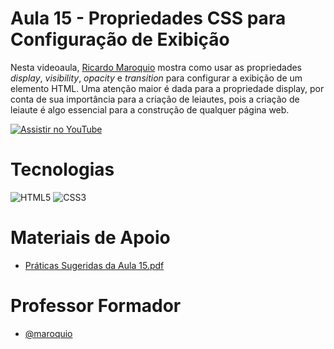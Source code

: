 
# Aula 15 - Propriedades CSS para Configuração de Exibição

Nesta videoaula, [Ricardo Maroquio](https://github.com/maroquio) mostra como usar as propriedades _display_, _visibility_, _opacity_ e _transition_ para configurar a exibição de um elemento HTML. Uma atenção maior é dada para a propriedade display, por conta de sua importância para a criação de leiautes, pois a criação de leiaute é algo essencial para a construção de qualquer página web.


[![Assistir no YouTube](https://img.youtube.com/vi/Wsi9neHK3_k/maxresdefault.jpg)](https://youtu.be/Wsi9neHK3_k)

# Tecnologias

![HTML5](https://img.shields.io/badge/HTML5-d84924?style=for-the-badge&logo=html5&logoColor=white)
![CSS3](https://img.shields.io/badge/CSS3-2449d8?style=for-the-badge&logo=css3&logoColor=white)

# Materiais de Apoio

 - [Práticas Sugeridas da Aula 15.pdf](./Assets/Pr%C3%A1ticas%20Sugeridas%20da%20Aula%2015.pdf)
 
# Professor Formador

- [@maroquio](https://github.com/maroquio)